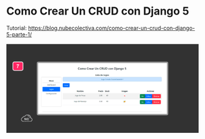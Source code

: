 # Como Crear Un CRUD con Django 5 

Tutorial: https://blog.nubecolectiva.com/como-crear-un-crud-con-django-5-parte-1/ 
<br><br>
![CRUD](https://raw.githubusercontent.com/collectivecloudperu/crud-django5/main/mensaje-del-sistema-crud-luego-de-crear-un-registro-correctamente.png)
